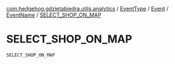 [com.hedgehog.gdzietabiedra.utils.analytics](../../../index.md) / [EventType](../../index.md) / [Event](../index.md) / [EventName](index.md) / [SELECT_SHOP_ON_MAP](./-s-e-l-e-c-t_-s-h-o-p_-o-n_-m-a-p.md)

# SELECT_SHOP_ON_MAP

`SELECT_SHOP_ON_MAP`
